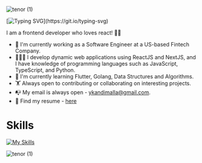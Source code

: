 ![tenor (1)](https://capsule-render.vercel.app/api?type=waving&height=150&color=gradient&reversal=true&textBg=false&fontColor=ffffff&fontSize=32&fontAlignY=40&animation=twinkling)

[![Typing SVG](https://readme-typing-svg.demolab.com?font=Fira+Code&size=24&pause=5000&random=false&width=800&lines=Hello+there+%F0%9F%91%8B%2C+I'm+Yaswanth+Kandimalla.)](https://git.io/typing-svg)

I am a frontend developer who loves react! 🚀🚀
* 👨 I'm currently working as a Software Engineer at a US-based Fintech Company.
* 👨🏻‍💻 I develop dynamic web applications using ReactJS and NextJS, and I have knowledge of programming languages such as JavaScript, TypeScript, and Python. 
* 📖 I'm currently learning Flutter, Golang, Data Structures and Algorithms.
* 🏋️ Always open to contributing or collaborating on interesting projects.
* 📭 My email is always open - ykandimalla@gmail.com.
* 🔖 Find my resume - [here](https://s3.amazonaws.com/attachments.angel.co/11348825-5fea6416190e157d6c7c72a32ff86bc0.pdf?X-Amz-Algorithm=AWS4-HMAC-SHA256&X-Amz-Credential=ASIATAVHNKYQ4L3PFEBF%2F20241118%2Fus-east-1%2Fs3%2Faws4_request&X-Amz-Date=20241118T172621Z&X-Amz-Expires=3600&X-Amz-Security-Token=IQoJb3JpZ2luX2VjEMn%2F%2F%2F%2F%2F%2F%2F%2F%2F%2FwEaCXVzLXdlc3QtMiJHMEUCIFEevDX5HzjXQnSdjZT0ECRrQmUIov1wdWVrrpp3nUP8AiEA%2FkH2wdR98D88GT8Kbo3mffaQzDfdAQdLyMapKirMLQcqigUIYhAAGgwyMDc1ODMyNzA0MzMiDAjO0%2Bra76reIFIKQSrnBM7OHwBeEDmaCgRliYe5zVRi0s5qWQf32XuRkNWRv9rZ%2B6WUkX8spUBk1%2FSRfXB9BNmBUFfNUdPojh6Mg%2FJKAD9Lw2tj%2FROvE5UU9bIYlI9soA0%2FgcrphUdROr4olKiLDU5vxkucZyTPvnvkHhtPvEysyHIJtjkgIV0zeSzh4kEdbIt1qzvNaO%2FCJlQfoc8p8Q1m%2F7TFqP0408%2FF%2Fpk4SkpQtdHdHficfXvJ6dfBFm3J459%2FWPXBWyPQsTtXGPJiElZ28w6FVYyzABW8K1J8iKYXbapkqg5b6BqWEGFkPN2VkVHtWHwKr7%2BThgsewZN1wjw3zPls%2FCVde3HijGPpeRNYwyHYLE1ixvYAIYEpX1jiqgPw0wkyVIKh5eQJGPgp9y09SwcWnuzzvqiBxr7MW0qM%2BZQ18aOF5O4byEvBNH7Lu9d4Lk79g%2FdMAkuu5GOgcINBK51hqFomrZKAaCJ8ZvmRunROQ8zKhkFOlx8JfVi15oAVt6bkuIMzbUGTi1%2BrqUmGXeDt3pa%2FUcVzhXDAqmKU3ZbC6Mo%2FdZLLwAfRsdhgSdWeWGnqAfJgcfG%2BwjZ4MK%2FiHOhrOC9S4wvxFkRMEDMr62GBBe2Q4hVxONfX5QyYBdyGLHs3D%2FniZUMKJ2Vv8icp08zq%2Fl3WV3H5lc9JLgpXym9r3GF%2BNs%2FtsXC2B%2F%2FZtPyGxaRxc9fkwjPf66y235d8XUHj8Yo3sb7Ngq56PurocP8zFTy%2BSUbnzpwCP0jN0hQTem0lcIIzm20gAUbPtxRiSA6uXlSkFEf0S%2BHyjt8%2FxnwXOBXy9oFyDxp4FHE2NS5sAzQp4zDx3%2B25BjqaAQIxJhfflyeLHoX8vlGwzonqt2LDR1DmilTUexRzQFyB5y1tAasnxu3ROFnjeR7u4YtlVjuRVldlCDl1rTuX6sLPkceY4H%2F4pJSdGoPMNLGbsEFkRDDkItdjbEXgWKnms%2F3Ez8gfmsxTRekiNbmHLzO5zKRZ2ft5uwfApLmD5%2FIA4mfTto0ST3X%2F57128WSIYT%2BiCWb8A8tLJeE%3D&X-Amz-SignedHeaders=host&X-Amz-Signature=1460b42fe52e86f72859950d4b82e6628576ae23f4fe3aaf8e5d9a78f29870c3)


# Skills
[![My Skills](https://skillicons.dev/icons?i=js,react,next,ts,redux,firebase,python&theme=light)](https://skillicons.dev)

![tenor (1)](https://capsule-render.vercel.app/api?type=waving&height=150&color=gradient&reversal=true&textBg=false&fontColor=ffffff&fontSize=32&fontAlignY=39&animation=twinkling&section=footer)

